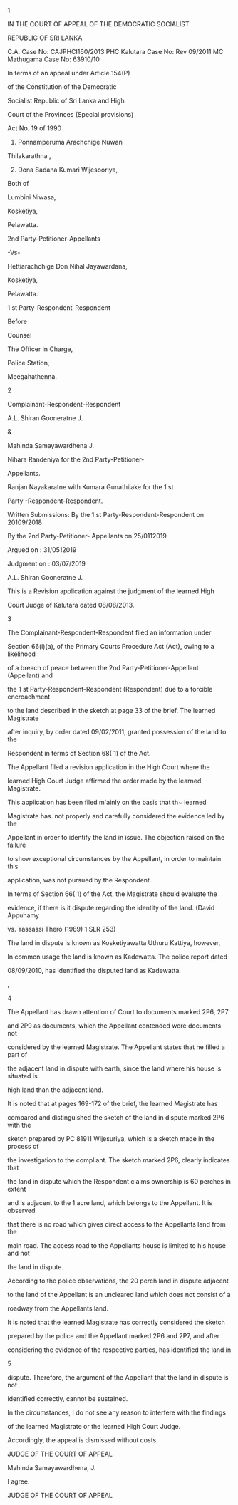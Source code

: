 1

IN THE COURT OF APPEAL OF THE DEMOCRATIC SOCIALIST

REPUBLIC OF SRI LANKA

C.A. Case No: CAJPHCI160/2013 PHC Kalutara Case No: Rev 09/2011 MC Mathugama Case No: 63910/10

In terms of an appeal under Article 154(P)

of the Constitution of the Democratic

Socialist Republic of Sri Lanka and High

Court of the Provinces (Special provisions)

Act No. 19 of 1990

1. Ponnamperuma Arachchige Nuwan

Thilakarathna ,

2. Dona Sadana Kumari Wijesooriya,

Both of

Lumbini Niwasa,

Kosketiya,

Pelawatta.

2nd Party-Petitioner-Appellants

-Vs-

Hettiarachchige Don Nihal Jayawardana,

Kosketiya,

Pelawatta.

1 st Party-Respondent-Respondent

Before

Counsel

The Officer in Charge,

Police Station,

Meegahathenna.

2

Complainant-Respondent-Respondent

A.L. Shiran Gooneratne J.

&

Mahinda Samayawardhena J.

Nihara Randeniya for the 2nd Party-Petitioner-

Appellants.

Ranjan Nayakaratne with Kumara Gunathilake for the 1 st

Party -Respondent-Respondent.

Written Submissions: By the 1 st Party-Respondent-Respondent on 20109/2018

By the 2nd Party-Petitioner- Appellants on 25/0112019

Argued on : 31/0512019

Judgment on : 03/07/2019

A.L. Shiran Gooneratne J.

This is a Revision application against the judgment of the learned High

Court Judge of Kalutara dated 08/08/2013.

3

The Complainant-Respondent-Respondent filed an information under

Section 66(l)(a), of the Primary Courts Procedure Act (Act), owing to a likelihood

of a breach of peace between the 2nd Party-Petitioner-Appellant (Appellant) and

the 1 st Party-Respondent-Respondent (Respondent) due to a forcible encroachment

to the land described in the sketch at page 33 of the brief. The learned Magistrate

after inquiry, by order dated 09/02/2011, granted possession of the land to the

Respondent in terms of Section 68( 1) of the Act.

The Appellant filed a revision application in the High Court where the

learned High Court Judge affirmed the order made by the learned Magistrate.

This application has been filed m'ainly on the basis that th~ learned

Magistrate has. not properly and carefully considered the evidence led by the

Appellant in order to identify the land in issue. The objection raised on the failure

to show exceptional circumstances by the Appellant, in order to maintain this

application, was not pursued by the Respondent.

In terms of Section 66( 1) of the Act, the Magistrate should evaluate the

evidence, if there is it dispute regarding the identity of the land. (David Appuhamy

vs. Yassassi Thero (1989) 1 SLR 253)

The land in dispute is known as Kosketiyawatta Uthuru Kattiya, however,

In common usage the land is known as Kadewatta. The police report dated

08/09/2010, has identified the disputed land as Kadewatta.

,

4

The Appellant has drawn attention of Court to documents marked 2P6, 2P7

and 2P9 as documents, which the Appellant contended were documents not

considered by the learned Magistrate. The Appellant states that he filled a part of

the adjacent land in dispute with earth, since the land where his house is situated is

high land than the adjacent land.

It is noted that at pages 169-172 of the brief, the learned Magistrate has

compared and distinguished the sketch of the land in dispute marked 2P6 with the

sketch prepared by PC 81911 Wijesuriya, which is a sketch made in the process of

the investigation to the compliant. The sketch marked 2P6, clearly indicates that

the land in dispute which the Respondent claims ownership is 60 perches in extent

and is adjacent to the 1 acre land, which belongs to the Appellant. It is observed

that there is no road which gives direct access to the Appellants land from the

main road. The access road to the Appellants house is limited to his house and not

the land in dispute.

According to the police observations, the 20 perch land in dispute adjacent

to the land of the Appellant is an uncleared land which does not consist of a

roadway from the Appellants land.

It is noted that the learned Magistrate has correctly considered the sketch

prepared by the police and the Appellant marked 2P6 and 2P7, and after

considering the evidence of the respective parties, has identified the land in

5

dispute. Therefore, the argument of the Appellant that the land in dispute is not

identified correctly, cannot be sustained.

In the circumstances, I do not see any reason to interfere with the findings

of the learned Magistrate or the learned High Court Judge.

Accordingly, the appeal is dismissed without costs.

JUDGE OF THE COURT OF APPEAL

Mahinda Samayawardhena, J.

I agree.

JUDGE OF THE COURT OF APPEAL